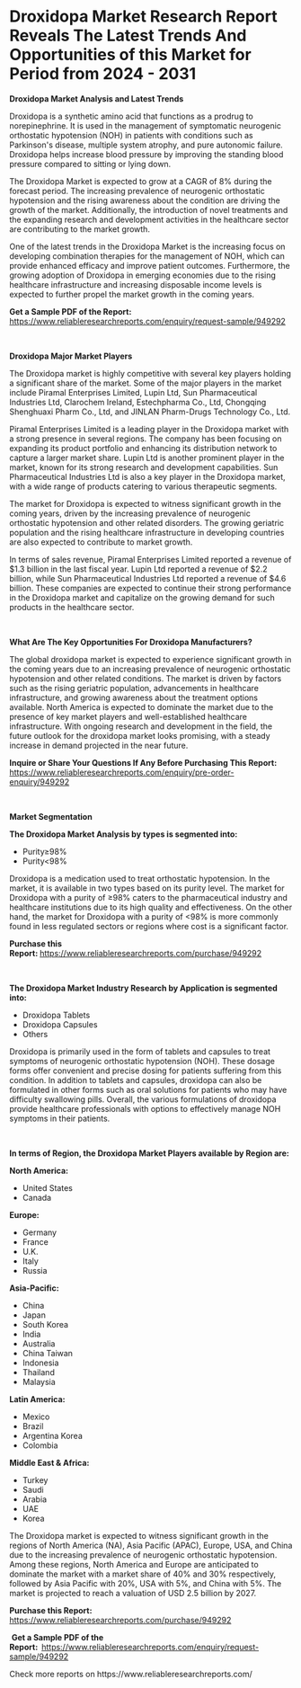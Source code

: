 <p><h1>Droxidopa Market Research Report Reveals The Latest Trends And Opportunities of this Market for Period from 2024 - 2031</h1></p><p><strong>Droxidopa Market Analysis and Latest Trends</strong></p>
<p><p>Droxidopa is a synthetic amino acid that functions as a prodrug to norepinephrine. It is used in the management of symptomatic neurogenic orthostatic hypotension (NOH) in patients with conditions such as Parkinson's disease, multiple system atrophy, and pure autonomic failure. Droxidopa helps increase blood pressure by improving the standing blood pressure compared to sitting or lying down.</p><p>The Droxidopa Market is expected to grow at a CAGR of 8% during the forecast period. The increasing prevalence of neurogenic orthostatic hypotension and the rising awareness about the condition are driving the growth of the market. Additionally, the introduction of novel treatments and the expanding research and development activities in the healthcare sector are contributing to the market growth.</p><p>One of the latest trends in the Droxidopa Market is the increasing focus on developing combination therapies for the management of NOH, which can provide enhanced efficacy and improve patient outcomes. Furthermore, the growing adoption of Droxidopa in emerging economies due to the rising healthcare infrastructure and increasing disposable income levels is expected to further propel the market growth in the coming years.</p></p>
<p><strong>Get a Sample PDF of the Report:&nbsp;</strong> <a href="https://www.reliableresearchreports.com/enquiry/request-sample/949292">https://www.reliableresearchreports.com/enquiry/request-sample/949292</a></p>
<p>&nbsp;</p>
<p><strong>Droxidopa Major Market Players</strong></p>
<p><p>The Droxidopa market is highly competitive with several key players holding a significant share of the market. Some of the major players in the market include Piramal Enterprises Limited, Lupin Ltd, Sun Pharmaceutical Industries Ltd, Clarochem Ireland, Estechpharma Co., Ltd, Chongqing Shenghuaxi Pharm Co., Ltd, and JINLAN Pharm-Drugs Technology Co., Ltd.</p><p>Piramal Enterprises Limited is a leading player in the Droxidopa market with a strong presence in several regions. The company has been focusing on expanding its product portfolio and enhancing its distribution network to capture a larger market share. Lupin Ltd is another prominent player in the market, known for its strong research and development capabilities. Sun Pharmaceutical Industries Ltd is also a key player in the Droxidopa market, with a wide range of products catering to various therapeutic segments.</p><p>The market for Droxidopa is expected to witness significant growth in the coming years, driven by the increasing prevalence of neurogenic orthostatic hypotension and other related disorders. The growing geriatric population and the rising healthcare infrastructure in developing countries are also expected to contribute to market growth.</p><p>In terms of sales revenue, Piramal Enterprises Limited reported a revenue of $1.3 billion in the last fiscal year. Lupin Ltd reported a revenue of $2.2 billion, while Sun Pharmaceutical Industries Ltd reported a revenue of $4.6 billion. These companies are expected to continue their strong performance in the Droxidopa market and capitalize on the growing demand for such products in the healthcare sector.</p></p>
<p>&nbsp;</p>
<p><strong>What Are The Key Opportunities For Droxidopa Manufacturers?</strong></p>
<p><p>The global droxidopa market is expected to experience significant growth in the coming years due to an increasing prevalence of neurogenic orthostatic hypotension and other related conditions. The market is driven by factors such as the rising geriatric population, advancements in healthcare infrastructure, and growing awareness about the treatment options available. North America is expected to dominate the market due to the presence of key market players and well-established healthcare infrastructure. With ongoing research and development in the field, the future outlook for the droxidopa market looks promising, with a steady increase in demand projected in the near future.</p></p>
<p><strong>Inquire or Share Your Questions If Any Before Purchasing This Report:</strong> <a href="https://www.reliableresearchreports.com/enquiry/pre-order-enquiry/949292">https://www.reliableresearchreports.com/enquiry/pre-order-enquiry/949292</a></p>
<p>&nbsp;</p>
<p><strong>Market Segmentation</strong></p>
<p><strong>The Droxidopa Market Analysis by types is segmented into:</strong></p>
<p><ul><li>Purity≥98%</li><li>Purity<98%</li></ul></p>
<p><p>Droxidopa is a medication used to treat orthostatic hypotension. In the market, it is available in two types based on its purity level. The market for Droxidopa with a purity of ≥98% caters to the pharmaceutical industry and healthcare institutions due to its high quality and effectiveness. On the other hand, the market for Droxidopa with a purity of <98% is more commonly found in less regulated sectors or regions where cost is a significant factor.</p></p>
<p><strong>Purchase this Report:&nbsp;</strong><a href="https://www.reliableresearchreports.com/purchase/949292">https://www.reliableresearchreports.com/purchase/949292</a></p>
<p>&nbsp;</p>
<p><strong>The Droxidopa Market Industry Research by Application is segmented into:</strong></p>
<p><ul><li>Droxidopa Tablets</li><li>Droxidopa Capsules</li><li>Others</li></ul></p>
<p><p>Droxidopa is primarily used in the form of tablets and capsules to treat symptoms of neurogenic orthostatic hypotension (NOH). These dosage forms offer convenient and precise dosing for patients suffering from this condition. In addition to tablets and capsules, droxidopa can also be formulated in other forms such as oral solutions for patients who may have difficulty swallowing pills. Overall, the various formulations of droxidopa provide healthcare professionals with options to effectively manage NOH symptoms in their patients.</p></p>
<p>&nbsp;</p>
<p><strong>In terms of Region, the Droxidopa Market Players available by Region are:</strong></p>
<p>
    <p> <strong> North America: </strong>
        <ul>
            <li>United States</li>
            <li>Canada</li>
        </ul>
        </p> 
    <p> <strong> Europe: </strong>
        <ul>
            <li>Germany</li>
            <li>France</li>
            <li>U.K.</li>
            <li>Italy</li>
            <li>Russia</li>
        </ul>
        </p> 
    <p> <strong> Asia-Pacific: </strong>
        <ul>
            <li>China</li>
            <li>Japan</li>
            <li>South Korea</li>
            <li>India</li>
            <li>Australia</li>
            <li>China Taiwan</li>
            <li>Indonesia</li>
            <li>Thailand</li>
            <li>Malaysia</li>
        </ul>
        </p> 
    <p> <strong> Latin America: </strong>
        <ul>
            <li>Mexico</li>
            <li>Brazil</li>
            <li>Argentina Korea</li>
            <li>Colombia</li>
        </ul>
        </p> 
    <p> <strong> Middle East & Africa: </strong>
        <ul>
            <li>Turkey</li>
            <li>Saudi</li>
            <li>Arabia</li>
            <li>UAE</li>
            <li>Korea</li>
        </ul>
    </p>
    </p>
<p><p>The Droxidopa market is expected to witness significant growth in the regions of North America (NA), Asia Pacific (APAC), Europe, USA, and China due to the increasing prevalence of neurogenic orthostatic hypotension. Among these regions, North America and Europe are anticipated to dominate the market with a market share of 40% and 30% respectively, followed by Asia Pacific with 20%, USA with 5%, and China with 5%. The market is projected to reach a valuation of USD 2.5 billion by 2027.</p></p>
<p><strong>Purchase this Report: </strong><a href="https://www.reliableresearchreports.com/purchase/949292">https://www.reliableresearchreports.com/purchase/949292</a></p>
<p>&nbsp;<strong>Get a Sample PDF of the Report:&nbsp;&nbsp;</strong><a href="https://www.reliableresearchreports.com/enquiry/request-sample/949292">https://www.reliableresearchreports.com/enquiry/request-sample/949292</a></p>
<p><strong></strong></p>
<p>Check more reports on https://www.reliableresearchreports.com/</p>